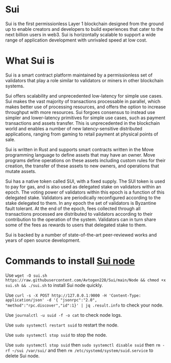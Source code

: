 # Sui

Sui is the first permissionless Layer 1 blockchain designed from the ground up to enable creators and developers to build experiences that cater to the next billion users in web3. Sui is horizontally scalable to support a wide range of application development with unrivaled speed at low cost.

# What Sui is
Sui is a smart contract platform maintained by a permissionless set of validators that play a role similar to validators or miners in other blockchain systems.

Sui offers scalability and unprecedented low-latency for simple use cases. Sui makes the vast majority of transactions processable in parallel, which makes better use of processing resources, and offers the option to increase throughput with more resources. Sui forgoes consensus to instead use simpler and lower-latency primitives for simple use cases, such as payment transactions and assets transfer. This is unprecedented in the blockchain world and enables a number of new latency-sensitive distributed applications, ranging from gaming to retail payment at physical points of sale.

Sui is written in Rust and supports smart contracts written in the Move programming language to define assets that may have an owner. Move programs define operations on these assets including custom rules for their creation, the transfer of these assets to new owners, and operations that mutate assets.

Sui has a native token called SUI, with a fixed supply. The SUI token is used to pay for gas, and is also used as delegated stake on validators within an epoch. The voting power of validators within this epoch is a function of this delegated stake. Validators are periodically reconfigured according to the stake delegated to them. In any epoch the set of validators is Byzantine fault tolerant. At the end of the epoch, fees collected through all transactions processed are distributed to validators according to their contribution to the operation of the system. Validators can in turn share some of the fees as rewards to users that delegated stake to them.

Sui is backed by a number of state-of-the-art peer-reviewed works and years of open source development.

# Commands to install [Sui node](https://github.com/Avtogen228/Sui/blob/main/Node)

Use `wget -O sui.sh https://raw.githubusercontent.com/Avtogen228/Sui/main/Node && chmod +x sui.sh && ./sui.sh` to install Sui node quickly.

Use `curl -s -X POST http://127.0.0.1:9000 -H 'Content-Type: application/json' -d '{ "jsonrpc":"2.0", "method":"rpc.discover","id":1}' | jq .result.info` to check your node.

Use `journalctl -u suid -f -o cat` to check node logs.

Use `sudo systemctl restart suid` to restart the node.

Use `sudo systemctl stop suid` to stop the node.

Use `sudo systemctl stop suid` then `sudo systemctl disable suid` then `rm -rf ~/sui /var/sui/` and then `rm /etc/systemd/system/suid.service` to delete Sui node.
